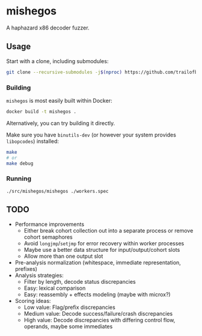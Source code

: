 mishegos
========

A haphazard x86 decoder fuzzer.

## Usage

Start with a clone, including submodules:

```bash
git clone --recursive-submodules -j$(nproc) https://github.com/trailofbits/mishegos
```

### Building

`mishegos` is most easily built within Docker:

```bash
docker build -t mishegos .
```

Alternatively, you can try building it directly.

Make sure you have `binutils-dev` (or however your system provides `libopcodes`) installed:

```bash
make
# or
make debug
```

### Running

```
./src/mishegos/mishegos ./workers.spec
```

## TODO

* Performance improvements
    * Either break cohort collection out into a separate process or remove cohort semaphores
    * Avoid `longjmp`/`setjmp` for error recovery within worker processes
    * Maybe use a better data structure for input/output/cohort slots
    * Allow more than one output slot
* Pre-analysis normalization (whitespace, immediate representation, prefixes)
* Analysis strategies:
    * Filter by length, decode status discrepancies
    * Easy: lexical comparison
    * Easy: reassembly + effects modeling (maybe with microx?)
* Scoring ideas:
    * Low value: Flag/prefix discrepancies
    * Medium value: Decode success/failure/crash discrepancies
    * High value: Decode discrepancies with differing control flow, operands, maybe some immediates
